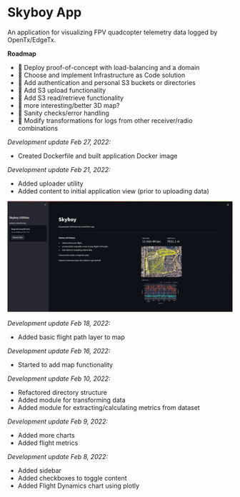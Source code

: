 # Skyboy App

An application for visualizing FPV quadcopter telemetry data logged by OpenTx/EdgeTx.

**Roadmap**

* :dart: Deploy proof-of-concept with load-balancing and a domain
* :dart: Choose and implement Infrastructure as Code solution
* :dart: Add authentication and personal S3 buckets or directories
* :dart: Add S3 upload functionality
* :dart: Add S3 read/retrieve functionality
* :dart: more interesting/better 3D map?
* :dart: Sanity checks/error handling
* :dart: Modify transformations for logs from other receiver/radio combinations

_Development update Feb 27, 2022:_

* Created Dockerfile and built application Docker image

_Development update Feb 21, 2022:_

* Added uploader utility
* Added content to initial application view (prior to uploading data)

![Development screenshot](app/src/images/skyboyapp-feb212022.jpg)

_Development update Feb 18, 2022:_

* Added basic flight path layer to map

_Development update Feb 16, 2022:_

* Started to add map functionality

_Development update Feb 10, 2022:_

* Refactored directory structure
* Added module for transforming data
* Added module for extracting/calculating metrics from dataset

_Development update Feb 9, 2022:_

* Added more charts
* Added flight metrics

_Development update Feb 8, 2022:_

* Added sidebar
* Added checkboxes to toggle content
* Added Flight Dynamics chart using plotly